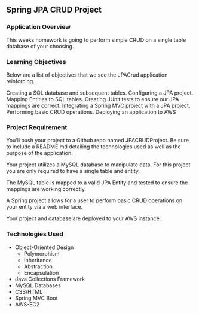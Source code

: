 ## Spring JPA CRUD Project

### Application Overview
This weeks homework is going to perform simple CRUD on a single table database of your choosing.

### Learning Objectives
Below are a list of objectives that we see the JPACrud application reinforcing.

Creating a SQL database and subsequent tables.
Configuring a JPA project.
Mapping Entities to SQL tables.
Creating JUnit tests to ensure our JPA mappings are correct.
Integrating a Spring MVC project with a JPA project.
Performing basic CRUD operations.
Deploying an application to AWS

### Project Requirement
You'll push your project to a Github repo named JPACRUDProject. Be sure to include a README.md detailing the technologies used as well as the purpose of the application.

Your project utilizes a MySQL database to manipulate data. For this project you are only required to have a single table and entity.

The MySQL table is mapped to a valid JPA Entity and tested to ensure the mappings are working correctly.

A Spring project allows for a user to perform basic CRUD operations on your entity via a web interface.

Your project and database are deployed to your AWS instance.

### Technologies Used
* Object-Oriented Design
	* Polymorphism
	* Inheritance
	* Abstraction
	* Encapsulation
* Java Collections Framework
* MySQL Databases
* CSS/HTML
* Spring MVC Boot
* AWS-EC2
